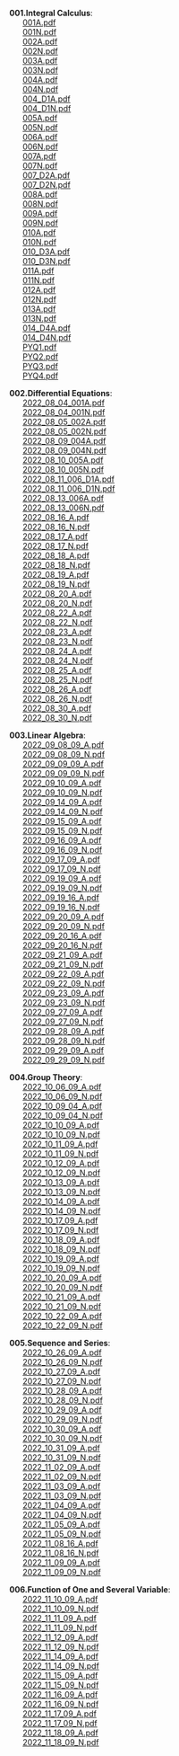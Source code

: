 
 **001.Integral Calculus**:  
&nbsp;&nbsp;&nbsp;&nbsp;&nbsp;&nbsp;[001A.pdf](https://github.com/abhisindh/study/blob/master/001.Integral%20Calculus/001A.pdf)  
&nbsp;&nbsp;&nbsp;&nbsp;&nbsp;&nbsp;[001N.pdf](https://github.com/abhisindh/study/blob/master/001.Integral%20Calculus/001N.pdf)  
&nbsp;&nbsp;&nbsp;&nbsp;&nbsp;&nbsp;[002A.pdf](https://github.com/abhisindh/study/blob/master/001.Integral%20Calculus/002A.pdf)  
&nbsp;&nbsp;&nbsp;&nbsp;&nbsp;&nbsp;[002N.pdf](https://github.com/abhisindh/study/blob/master/001.Integral%20Calculus/002N.pdf)  
&nbsp;&nbsp;&nbsp;&nbsp;&nbsp;&nbsp;[003A.pdf](https://github.com/abhisindh/study/blob/master/001.Integral%20Calculus/003A.pdf)  
&nbsp;&nbsp;&nbsp;&nbsp;&nbsp;&nbsp;[003N.pdf](https://github.com/abhisindh/study/blob/master/001.Integral%20Calculus/003N.pdf)  
&nbsp;&nbsp;&nbsp;&nbsp;&nbsp;&nbsp;[004A.pdf](https://github.com/abhisindh/study/blob/master/001.Integral%20Calculus/004A.pdf)  
&nbsp;&nbsp;&nbsp;&nbsp;&nbsp;&nbsp;[004N.pdf](https://github.com/abhisindh/study/blob/master/001.Integral%20Calculus/004N.pdf)  
&nbsp;&nbsp;&nbsp;&nbsp;&nbsp;&nbsp;[004_D1A.pdf](https://github.com/abhisindh/study/blob/master/001.Integral%20Calculus/004_D1A.pdf)  
&nbsp;&nbsp;&nbsp;&nbsp;&nbsp;&nbsp;[004_D1N.pdf](https://github.com/abhisindh/study/blob/master/001.Integral%20Calculus/004_D1N.pdf)  
&nbsp;&nbsp;&nbsp;&nbsp;&nbsp;&nbsp;[005A.pdf](https://github.com/abhisindh/study/blob/master/001.Integral%20Calculus/005A.pdf)  
&nbsp;&nbsp;&nbsp;&nbsp;&nbsp;&nbsp;[005N.pdf](https://github.com/abhisindh/study/blob/master/001.Integral%20Calculus/005N.pdf)  
&nbsp;&nbsp;&nbsp;&nbsp;&nbsp;&nbsp;[006A.pdf](https://github.com/abhisindh/study/blob/master/001.Integral%20Calculus/006A.pdf)  
&nbsp;&nbsp;&nbsp;&nbsp;&nbsp;&nbsp;[006N.pdf](https://github.com/abhisindh/study/blob/master/001.Integral%20Calculus/006N.pdf)  
&nbsp;&nbsp;&nbsp;&nbsp;&nbsp;&nbsp;[007A.pdf](https://github.com/abhisindh/study/blob/master/001.Integral%20Calculus/007A.pdf)  
&nbsp;&nbsp;&nbsp;&nbsp;&nbsp;&nbsp;[007N.pdf](https://github.com/abhisindh/study/blob/master/001.Integral%20Calculus/007N.pdf)  
&nbsp;&nbsp;&nbsp;&nbsp;&nbsp;&nbsp;[007_D2A.pdf](https://github.com/abhisindh/study/blob/master/001.Integral%20Calculus/007_D2A.pdf)  
&nbsp;&nbsp;&nbsp;&nbsp;&nbsp;&nbsp;[007_D2N.pdf](https://github.com/abhisindh/study/blob/master/001.Integral%20Calculus/007_D2N.pdf)  
&nbsp;&nbsp;&nbsp;&nbsp;&nbsp;&nbsp;[008A.pdf](https://github.com/abhisindh/study/blob/master/001.Integral%20Calculus/008A.pdf)  
&nbsp;&nbsp;&nbsp;&nbsp;&nbsp;&nbsp;[008N.pdf](https://github.com/abhisindh/study/blob/master/001.Integral%20Calculus/008N.pdf)  
&nbsp;&nbsp;&nbsp;&nbsp;&nbsp;&nbsp;[009A.pdf](https://github.com/abhisindh/study/blob/master/001.Integral%20Calculus/009A.pdf)  
&nbsp;&nbsp;&nbsp;&nbsp;&nbsp;&nbsp;[009N.pdf](https://github.com/abhisindh/study/blob/master/001.Integral%20Calculus/009N.pdf)  
&nbsp;&nbsp;&nbsp;&nbsp;&nbsp;&nbsp;[010A.pdf](https://github.com/abhisindh/study/blob/master/001.Integral%20Calculus/010A.pdf)  
&nbsp;&nbsp;&nbsp;&nbsp;&nbsp;&nbsp;[010N.pdf](https://github.com/abhisindh/study/blob/master/001.Integral%20Calculus/010N.pdf)  
&nbsp;&nbsp;&nbsp;&nbsp;&nbsp;&nbsp;[010_D3A.pdf](https://github.com/abhisindh/study/blob/master/001.Integral%20Calculus/010_D3A.pdf)  
&nbsp;&nbsp;&nbsp;&nbsp;&nbsp;&nbsp;[010_D3N.pdf](https://github.com/abhisindh/study/blob/master/001.Integral%20Calculus/010_D3N.pdf)  
&nbsp;&nbsp;&nbsp;&nbsp;&nbsp;&nbsp;[011A.pdf](https://github.com/abhisindh/study/blob/master/001.Integral%20Calculus/011A.pdf)  
&nbsp;&nbsp;&nbsp;&nbsp;&nbsp;&nbsp;[011N.pdf](https://github.com/abhisindh/study/blob/master/001.Integral%20Calculus/011N.pdf)  
&nbsp;&nbsp;&nbsp;&nbsp;&nbsp;&nbsp;[012A.pdf](https://github.com/abhisindh/study/blob/master/001.Integral%20Calculus/012A.pdf)  
&nbsp;&nbsp;&nbsp;&nbsp;&nbsp;&nbsp;[012N.pdf](https://github.com/abhisindh/study/blob/master/001.Integral%20Calculus/012N.pdf)  
&nbsp;&nbsp;&nbsp;&nbsp;&nbsp;&nbsp;[013A.pdf](https://github.com/abhisindh/study/blob/master/001.Integral%20Calculus/013A.pdf)  
&nbsp;&nbsp;&nbsp;&nbsp;&nbsp;&nbsp;[013N.pdf](https://github.com/abhisindh/study/blob/master/001.Integral%20Calculus/013N.pdf)  
&nbsp;&nbsp;&nbsp;&nbsp;&nbsp;&nbsp;[014_D4A.pdf](https://github.com/abhisindh/study/blob/master/001.Integral%20Calculus/014_D4A.pdf)  
&nbsp;&nbsp;&nbsp;&nbsp;&nbsp;&nbsp;[014_D4N.pdf](https://github.com/abhisindh/study/blob/master/001.Integral%20Calculus/014_D4N.pdf)  
&nbsp;&nbsp;&nbsp;&nbsp;&nbsp;&nbsp;[PYQ1.pdf](https://github.com/abhisindh/study/blob/master/001.Integral%20Calculus/PYQ1.pdf)  
&nbsp;&nbsp;&nbsp;&nbsp;&nbsp;&nbsp;[PYQ2.pdf](https://github.com/abhisindh/study/blob/master/001.Integral%20Calculus/PYQ2.pdf)  
&nbsp;&nbsp;&nbsp;&nbsp;&nbsp;&nbsp;[PYQ3.pdf](https://github.com/abhisindh/study/blob/master/001.Integral%20Calculus/PYQ3.pdf)  
&nbsp;&nbsp;&nbsp;&nbsp;&nbsp;&nbsp;[PYQ4.pdf](https://github.com/abhisindh/study/blob/master/001.Integral%20Calculus/PYQ4.pdf)  

 **002.Differential Equations**:  
&nbsp;&nbsp;&nbsp;&nbsp;&nbsp;&nbsp;[2022_08_04_001A.pdf](https://github.com/abhisindh/study/blob/master/002.Differential%20Equations/2022_08_04_001A.pdf)  
&nbsp;&nbsp;&nbsp;&nbsp;&nbsp;&nbsp;[2022_08_04_001N.pdf](https://github.com/abhisindh/study/blob/master/002.Differential%20Equations/2022_08_04_001N.pdf)  
&nbsp;&nbsp;&nbsp;&nbsp;&nbsp;&nbsp;[2022_08_05_002A.pdf](https://github.com/abhisindh/study/blob/master/002.Differential%20Equations/2022_08_05_002A.pdf)  
&nbsp;&nbsp;&nbsp;&nbsp;&nbsp;&nbsp;[2022_08_05_002N.pdf](https://github.com/abhisindh/study/blob/master/002.Differential%20Equations/2022_08_05_002N.pdf)  
&nbsp;&nbsp;&nbsp;&nbsp;&nbsp;&nbsp;[2022_08_09_004A.pdf](https://github.com/abhisindh/study/blob/master/002.Differential%20Equations/2022_08_09_004A.pdf)  
&nbsp;&nbsp;&nbsp;&nbsp;&nbsp;&nbsp;[2022_08_09_004N.pdf](https://github.com/abhisindh/study/blob/master/002.Differential%20Equations/2022_08_09_004N.pdf)  
&nbsp;&nbsp;&nbsp;&nbsp;&nbsp;&nbsp;[2022_08_10_005A.pdf](https://github.com/abhisindh/study/blob/master/002.Differential%20Equations/2022_08_10_005A.pdf)  
&nbsp;&nbsp;&nbsp;&nbsp;&nbsp;&nbsp;[2022_08_10_005N.pdf](https://github.com/abhisindh/study/blob/master/002.Differential%20Equations/2022_08_10_005N.pdf)  
&nbsp;&nbsp;&nbsp;&nbsp;&nbsp;&nbsp;[2022_08_11_006_D1A.pdf](https://github.com/abhisindh/study/blob/master/002.Differential%20Equations/2022_08_11_006_D1A.pdf)  
&nbsp;&nbsp;&nbsp;&nbsp;&nbsp;&nbsp;[2022_08_11_006_D1N.pdf](https://github.com/abhisindh/study/blob/master/002.Differential%20Equations/2022_08_11_006_D1N.pdf)  
&nbsp;&nbsp;&nbsp;&nbsp;&nbsp;&nbsp;[2022_08_13_006A.pdf](https://github.com/abhisindh/study/blob/master/002.Differential%20Equations/2022_08_13_006A.pdf)  
&nbsp;&nbsp;&nbsp;&nbsp;&nbsp;&nbsp;[2022_08_13_006N.pdf](https://github.com/abhisindh/study/blob/master/002.Differential%20Equations/2022_08_13_006N.pdf)  
&nbsp;&nbsp;&nbsp;&nbsp;&nbsp;&nbsp;[2022_08_16_A.pdf](https://github.com/abhisindh/study/blob/master/002.Differential%20Equations/2022_08_16_A.pdf)  
&nbsp;&nbsp;&nbsp;&nbsp;&nbsp;&nbsp;[2022_08_16_N.pdf](https://github.com/abhisindh/study/blob/master/002.Differential%20Equations/2022_08_16_N.pdf)  
&nbsp;&nbsp;&nbsp;&nbsp;&nbsp;&nbsp;[2022_08_17_A.pdf](https://github.com/abhisindh/study/blob/master/002.Differential%20Equations/2022_08_17_A.pdf)  
&nbsp;&nbsp;&nbsp;&nbsp;&nbsp;&nbsp;[2022_08_17_N.pdf](https://github.com/abhisindh/study/blob/master/002.Differential%20Equations/2022_08_17_N.pdf)  
&nbsp;&nbsp;&nbsp;&nbsp;&nbsp;&nbsp;[2022_08_18_A.pdf](https://github.com/abhisindh/study/blob/master/002.Differential%20Equations/2022_08_18_A.pdf)  
&nbsp;&nbsp;&nbsp;&nbsp;&nbsp;&nbsp;[2022_08_18_N.pdf](https://github.com/abhisindh/study/blob/master/002.Differential%20Equations/2022_08_18_N.pdf)  
&nbsp;&nbsp;&nbsp;&nbsp;&nbsp;&nbsp;[2022_08_19_A.pdf](https://github.com/abhisindh/study/blob/master/002.Differential%20Equations/2022_08_19_A.pdf)  
&nbsp;&nbsp;&nbsp;&nbsp;&nbsp;&nbsp;[2022_08_19_N.pdf](https://github.com/abhisindh/study/blob/master/002.Differential%20Equations/2022_08_19_N.pdf)  
&nbsp;&nbsp;&nbsp;&nbsp;&nbsp;&nbsp;[2022_08_20_A.pdf](https://github.com/abhisindh/study/blob/master/002.Differential%20Equations/2022_08_20_A.pdf)  
&nbsp;&nbsp;&nbsp;&nbsp;&nbsp;&nbsp;[2022_08_20_N.pdf](https://github.com/abhisindh/study/blob/master/002.Differential%20Equations/2022_08_20_N.pdf)  
&nbsp;&nbsp;&nbsp;&nbsp;&nbsp;&nbsp;[2022_08_22_A.pdf](https://github.com/abhisindh/study/blob/master/002.Differential%20Equations/2022_08_22_A.pdf)  
&nbsp;&nbsp;&nbsp;&nbsp;&nbsp;&nbsp;[2022_08_22_N.pdf](https://github.com/abhisindh/study/blob/master/002.Differential%20Equations/2022_08_22_N.pdf)  
&nbsp;&nbsp;&nbsp;&nbsp;&nbsp;&nbsp;[2022_08_23_A.pdf](https://github.com/abhisindh/study/blob/master/002.Differential%20Equations/2022_08_23_A.pdf)  
&nbsp;&nbsp;&nbsp;&nbsp;&nbsp;&nbsp;[2022_08_23_N.pdf](https://github.com/abhisindh/study/blob/master/002.Differential%20Equations/2022_08_23_N.pdf)  
&nbsp;&nbsp;&nbsp;&nbsp;&nbsp;&nbsp;[2022_08_24_A.pdf](https://github.com/abhisindh/study/blob/master/002.Differential%20Equations/2022_08_24_A.pdf)  
&nbsp;&nbsp;&nbsp;&nbsp;&nbsp;&nbsp;[2022_08_24_N.pdf](https://github.com/abhisindh/study/blob/master/002.Differential%20Equations/2022_08_24_N.pdf)  
&nbsp;&nbsp;&nbsp;&nbsp;&nbsp;&nbsp;[2022_08_25_A.pdf](https://github.com/abhisindh/study/blob/master/002.Differential%20Equations/2022_08_25_A.pdf)  
&nbsp;&nbsp;&nbsp;&nbsp;&nbsp;&nbsp;[2022_08_25_N.pdf](https://github.com/abhisindh/study/blob/master/002.Differential%20Equations/2022_08_25_N.pdf)  
&nbsp;&nbsp;&nbsp;&nbsp;&nbsp;&nbsp;[2022_08_26_A.pdf](https://github.com/abhisindh/study/blob/master/002.Differential%20Equations/2022_08_26_A.pdf)  
&nbsp;&nbsp;&nbsp;&nbsp;&nbsp;&nbsp;[2022_08_26_N.pdf](https://github.com/abhisindh/study/blob/master/002.Differential%20Equations/2022_08_26_N.pdf)  
&nbsp;&nbsp;&nbsp;&nbsp;&nbsp;&nbsp;[2022_08_30_A.pdf](https://github.com/abhisindh/study/blob/master/002.Differential%20Equations/2022_08_30_A.pdf)  
&nbsp;&nbsp;&nbsp;&nbsp;&nbsp;&nbsp;[2022_08_30_N.pdf](https://github.com/abhisindh/study/blob/master/002.Differential%20Equations/2022_08_30_N.pdf)  

 **003.Linear Algebra**:  
&nbsp;&nbsp;&nbsp;&nbsp;&nbsp;&nbsp;[2022_09_08_09_A.pdf](https://github.com/abhisindh/study/blob/master/003.Linear%20Algebra/2022_09_08_09_A.pdf)  
&nbsp;&nbsp;&nbsp;&nbsp;&nbsp;&nbsp;[2022_09_08_09_N.pdf](https://github.com/abhisindh/study/blob/master/003.Linear%20Algebra/2022_09_08_09_N.pdf)  
&nbsp;&nbsp;&nbsp;&nbsp;&nbsp;&nbsp;[2022_09_09_09_A.pdf](https://github.com/abhisindh/study/blob/master/003.Linear%20Algebra/2022_09_09_09_A.pdf)  
&nbsp;&nbsp;&nbsp;&nbsp;&nbsp;&nbsp;[2022_09_09_09_N.pdf](https://github.com/abhisindh/study/blob/master/003.Linear%20Algebra/2022_09_09_09_N.pdf)  
&nbsp;&nbsp;&nbsp;&nbsp;&nbsp;&nbsp;[2022_09_10_09_A.pdf](https://github.com/abhisindh/study/blob/master/003.Linear%20Algebra/2022_09_10_09_A.pdf)  
&nbsp;&nbsp;&nbsp;&nbsp;&nbsp;&nbsp;[2022_09_10_09_N.pdf](https://github.com/abhisindh/study/blob/master/003.Linear%20Algebra/2022_09_10_09_N.pdf)  
&nbsp;&nbsp;&nbsp;&nbsp;&nbsp;&nbsp;[2022_09_14_09_A.pdf](https://github.com/abhisindh/study/blob/master/003.Linear%20Algebra/2022_09_14_09_A.pdf)  
&nbsp;&nbsp;&nbsp;&nbsp;&nbsp;&nbsp;[2022_09_14_09_N.pdf](https://github.com/abhisindh/study/blob/master/003.Linear%20Algebra/2022_09_14_09_N.pdf)  
&nbsp;&nbsp;&nbsp;&nbsp;&nbsp;&nbsp;[2022_09_15_09_A.pdf](https://github.com/abhisindh/study/blob/master/003.Linear%20Algebra/2022_09_15_09_A.pdf)  
&nbsp;&nbsp;&nbsp;&nbsp;&nbsp;&nbsp;[2022_09_15_09_N.pdf](https://github.com/abhisindh/study/blob/master/003.Linear%20Algebra/2022_09_15_09_N.pdf)  
&nbsp;&nbsp;&nbsp;&nbsp;&nbsp;&nbsp;[2022_09_16_09_A.pdf](https://github.com/abhisindh/study/blob/master/003.Linear%20Algebra/2022_09_16_09_A.pdf)  
&nbsp;&nbsp;&nbsp;&nbsp;&nbsp;&nbsp;[2022_09_16_09_N.pdf](https://github.com/abhisindh/study/blob/master/003.Linear%20Algebra/2022_09_16_09_N.pdf)  
&nbsp;&nbsp;&nbsp;&nbsp;&nbsp;&nbsp;[2022_09_17_09_A.pdf](https://github.com/abhisindh/study/blob/master/003.Linear%20Algebra/2022_09_17_09_A.pdf)  
&nbsp;&nbsp;&nbsp;&nbsp;&nbsp;&nbsp;[2022_09_17_09_N.pdf](https://github.com/abhisindh/study/blob/master/003.Linear%20Algebra/2022_09_17_09_N.pdf)  
&nbsp;&nbsp;&nbsp;&nbsp;&nbsp;&nbsp;[2022_09_19_09_A.pdf](https://github.com/abhisindh/study/blob/master/003.Linear%20Algebra/2022_09_19_09_A.pdf)  
&nbsp;&nbsp;&nbsp;&nbsp;&nbsp;&nbsp;[2022_09_19_09_N.pdf](https://github.com/abhisindh/study/blob/master/003.Linear%20Algebra/2022_09_19_09_N.pdf)  
&nbsp;&nbsp;&nbsp;&nbsp;&nbsp;&nbsp;[2022_09_19_16_A.pdf](https://github.com/abhisindh/study/blob/master/003.Linear%20Algebra/2022_09_19_16_A.pdf)  
&nbsp;&nbsp;&nbsp;&nbsp;&nbsp;&nbsp;[2022_09_19_16_N.pdf](https://github.com/abhisindh/study/blob/master/003.Linear%20Algebra/2022_09_19_16_N.pdf)  
&nbsp;&nbsp;&nbsp;&nbsp;&nbsp;&nbsp;[2022_09_20_09_A.pdf](https://github.com/abhisindh/study/blob/master/003.Linear%20Algebra/2022_09_20_09_A.pdf)  
&nbsp;&nbsp;&nbsp;&nbsp;&nbsp;&nbsp;[2022_09_20_09_N.pdf](https://github.com/abhisindh/study/blob/master/003.Linear%20Algebra/2022_09_20_09_N.pdf)  
&nbsp;&nbsp;&nbsp;&nbsp;&nbsp;&nbsp;[2022_09_20_16_A.pdf](https://github.com/abhisindh/study/blob/master/003.Linear%20Algebra/2022_09_20_16_A.pdf)  
&nbsp;&nbsp;&nbsp;&nbsp;&nbsp;&nbsp;[2022_09_20_16_N.pdf](https://github.com/abhisindh/study/blob/master/003.Linear%20Algebra/2022_09_20_16_N.pdf)  
&nbsp;&nbsp;&nbsp;&nbsp;&nbsp;&nbsp;[2022_09_21_09_A.pdf](https://github.com/abhisindh/study/blob/master/003.Linear%20Algebra/2022_09_21_09_A.pdf)  
&nbsp;&nbsp;&nbsp;&nbsp;&nbsp;&nbsp;[2022_09_21_09_N.pdf](https://github.com/abhisindh/study/blob/master/003.Linear%20Algebra/2022_09_21_09_N.pdf)  
&nbsp;&nbsp;&nbsp;&nbsp;&nbsp;&nbsp;[2022_09_22_09_A.pdf](https://github.com/abhisindh/study/blob/master/003.Linear%20Algebra/2022_09_22_09_A.pdf)  
&nbsp;&nbsp;&nbsp;&nbsp;&nbsp;&nbsp;[2022_09_22_09_N.pdf](https://github.com/abhisindh/study/blob/master/003.Linear%20Algebra/2022_09_22_09_N.pdf)  
&nbsp;&nbsp;&nbsp;&nbsp;&nbsp;&nbsp;[2022_09_23_09_A.pdf](https://github.com/abhisindh/study/blob/master/003.Linear%20Algebra/2022_09_23_09_A.pdf)  
&nbsp;&nbsp;&nbsp;&nbsp;&nbsp;&nbsp;[2022_09_23_09_N.pdf](https://github.com/abhisindh/study/blob/master/003.Linear%20Algebra/2022_09_23_09_N.pdf)  
&nbsp;&nbsp;&nbsp;&nbsp;&nbsp;&nbsp;[2022_09_27_09_A.pdf](https://github.com/abhisindh/study/blob/master/003.Linear%20Algebra/2022_09_27_09_A.pdf)  
&nbsp;&nbsp;&nbsp;&nbsp;&nbsp;&nbsp;[2022_09_27_09_N.pdf](https://github.com/abhisindh/study/blob/master/003.Linear%20Algebra/2022_09_27_09_N.pdf)  
&nbsp;&nbsp;&nbsp;&nbsp;&nbsp;&nbsp;[2022_09_28_09_A.pdf](https://github.com/abhisindh/study/blob/master/003.Linear%20Algebra/2022_09_28_09_A.pdf)  
&nbsp;&nbsp;&nbsp;&nbsp;&nbsp;&nbsp;[2022_09_28_09_N.pdf](https://github.com/abhisindh/study/blob/master/003.Linear%20Algebra/2022_09_28_09_N.pdf)  
&nbsp;&nbsp;&nbsp;&nbsp;&nbsp;&nbsp;[2022_09_29_09_A.pdf](https://github.com/abhisindh/study/blob/master/003.Linear%20Algebra/2022_09_29_09_A.pdf)  
&nbsp;&nbsp;&nbsp;&nbsp;&nbsp;&nbsp;[2022_09_29_09_N.pdf](https://github.com/abhisindh/study/blob/master/003.Linear%20Algebra/2022_09_29_09_N.pdf)  

 **004.Group Theory**:  
&nbsp;&nbsp;&nbsp;&nbsp;&nbsp;&nbsp;[2022_10_06_09_A.pdf](https://github.com/abhisindh/study/blob/master/004.Group%20Theory/2022_10_06_09_A.pdf)  
&nbsp;&nbsp;&nbsp;&nbsp;&nbsp;&nbsp;[2022_10_06_09_N.pdf](https://github.com/abhisindh/study/blob/master/004.Group%20Theory/2022_10_06_09_N.pdf)  
&nbsp;&nbsp;&nbsp;&nbsp;&nbsp;&nbsp;[2022_10_09_04_A.pdf](https://github.com/abhisindh/study/blob/master/004.Group%20Theory/2022_10_09_04_A.pdf)  
&nbsp;&nbsp;&nbsp;&nbsp;&nbsp;&nbsp;[2022_10_09_04_N.pdf](https://github.com/abhisindh/study/blob/master/004.Group%20Theory/2022_10_09_04_N.pdf)  
&nbsp;&nbsp;&nbsp;&nbsp;&nbsp;&nbsp;[2022_10_10_09_A.pdf](https://github.com/abhisindh/study/blob/master/004.Group%20Theory/2022_10_10_09_A.pdf)  
&nbsp;&nbsp;&nbsp;&nbsp;&nbsp;&nbsp;[2022_10_10_09_N.pdf](https://github.com/abhisindh/study/blob/master/004.Group%20Theory/2022_10_10_09_N.pdf)  
&nbsp;&nbsp;&nbsp;&nbsp;&nbsp;&nbsp;[2022_10_11_09_A.pdf](https://github.com/abhisindh/study/blob/master/004.Group%20Theory/2022_10_11_09_A.pdf)  
&nbsp;&nbsp;&nbsp;&nbsp;&nbsp;&nbsp;[2022_10_11_09_N.pdf](https://github.com/abhisindh/study/blob/master/004.Group%20Theory/2022_10_11_09_N.pdf)  
&nbsp;&nbsp;&nbsp;&nbsp;&nbsp;&nbsp;[2022_10_12_09_A.pdf](https://github.com/abhisindh/study/blob/master/004.Group%20Theory/2022_10_12_09_A.pdf)  
&nbsp;&nbsp;&nbsp;&nbsp;&nbsp;&nbsp;[2022_10_12_09_N.pdf](https://github.com/abhisindh/study/blob/master/004.Group%20Theory/2022_10_12_09_N.pdf)  
&nbsp;&nbsp;&nbsp;&nbsp;&nbsp;&nbsp;[2022_10_13_09_A.pdf](https://github.com/abhisindh/study/blob/master/004.Group%20Theory/2022_10_13_09_A.pdf)  
&nbsp;&nbsp;&nbsp;&nbsp;&nbsp;&nbsp;[2022_10_13_09_N.pdf](https://github.com/abhisindh/study/blob/master/004.Group%20Theory/2022_10_13_09_N.pdf)  
&nbsp;&nbsp;&nbsp;&nbsp;&nbsp;&nbsp;[2022_10_14_09_A.pdf](https://github.com/abhisindh/study/blob/master/004.Group%20Theory/2022_10_14_09_A.pdf)  
&nbsp;&nbsp;&nbsp;&nbsp;&nbsp;&nbsp;[2022_10_14_09_N.pdf](https://github.com/abhisindh/study/blob/master/004.Group%20Theory/2022_10_14_09_N.pdf)  
&nbsp;&nbsp;&nbsp;&nbsp;&nbsp;&nbsp;[2022_10_17_09_A.pdf](https://github.com/abhisindh/study/blob/master/004.Group%20Theory/2022_10_17_09_A.pdf)  
&nbsp;&nbsp;&nbsp;&nbsp;&nbsp;&nbsp;[2022_10_17_09_N.pdf](https://github.com/abhisindh/study/blob/master/004.Group%20Theory/2022_10_17_09_N.pdf)  
&nbsp;&nbsp;&nbsp;&nbsp;&nbsp;&nbsp;[2022_10_18_09_A.pdf](https://github.com/abhisindh/study/blob/master/004.Group%20Theory/2022_10_18_09_A.pdf)  
&nbsp;&nbsp;&nbsp;&nbsp;&nbsp;&nbsp;[2022_10_18_09_N.pdf](https://github.com/abhisindh/study/blob/master/004.Group%20Theory/2022_10_18_09_N.pdf)  
&nbsp;&nbsp;&nbsp;&nbsp;&nbsp;&nbsp;[2022_10_19_09_A.pdf](https://github.com/abhisindh/study/blob/master/004.Group%20Theory/2022_10_19_09_A.pdf)  
&nbsp;&nbsp;&nbsp;&nbsp;&nbsp;&nbsp;[2022_10_19_09_N.pdf](https://github.com/abhisindh/study/blob/master/004.Group%20Theory/2022_10_19_09_N.pdf)  
&nbsp;&nbsp;&nbsp;&nbsp;&nbsp;&nbsp;[2022_10_20_09_A.pdf](https://github.com/abhisindh/study/blob/master/004.Group%20Theory/2022_10_20_09_A.pdf)  
&nbsp;&nbsp;&nbsp;&nbsp;&nbsp;&nbsp;[2022_10_20_09_N.pdf](https://github.com/abhisindh/study/blob/master/004.Group%20Theory/2022_10_20_09_N.pdf)  
&nbsp;&nbsp;&nbsp;&nbsp;&nbsp;&nbsp;[2022_10_21_09_A.pdf](https://github.com/abhisindh/study/blob/master/004.Group%20Theory/2022_10_21_09_A.pdf)  
&nbsp;&nbsp;&nbsp;&nbsp;&nbsp;&nbsp;[2022_10_21_09_N.pdf](https://github.com/abhisindh/study/blob/master/004.Group%20Theory/2022_10_21_09_N.pdf)  
&nbsp;&nbsp;&nbsp;&nbsp;&nbsp;&nbsp;[2022_10_22_09_A.pdf](https://github.com/abhisindh/study/blob/master/004.Group%20Theory/2022_10_22_09_A.pdf)  
&nbsp;&nbsp;&nbsp;&nbsp;&nbsp;&nbsp;[2022_10_22_09_N.pdf](https://github.com/abhisindh/study/blob/master/004.Group%20Theory/2022_10_22_09_N.pdf)  

 **005.Sequence and Series**:  
&nbsp;&nbsp;&nbsp;&nbsp;&nbsp;&nbsp;[2022_10_26_09_A.pdf](https://github.com/abhisindh/study/blob/master/005.Sequence%20and%20Series/2022_10_26_09_A.pdf)  
&nbsp;&nbsp;&nbsp;&nbsp;&nbsp;&nbsp;[2022_10_26_09_N.pdf](https://github.com/abhisindh/study/blob/master/005.Sequence%20and%20Series/2022_10_26_09_N.pdf)  
&nbsp;&nbsp;&nbsp;&nbsp;&nbsp;&nbsp;[2022_10_27_09_A.pdf](https://github.com/abhisindh/study/blob/master/005.Sequence%20and%20Series/2022_10_27_09_A.pdf)  
&nbsp;&nbsp;&nbsp;&nbsp;&nbsp;&nbsp;[2022_10_27_09_N.pdf](https://github.com/abhisindh/study/blob/master/005.Sequence%20and%20Series/2022_10_27_09_N.pdf)  
&nbsp;&nbsp;&nbsp;&nbsp;&nbsp;&nbsp;[2022_10_28_09_A.pdf](https://github.com/abhisindh/study/blob/master/005.Sequence%20and%20Series/2022_10_28_09_A.pdf)  
&nbsp;&nbsp;&nbsp;&nbsp;&nbsp;&nbsp;[2022_10_28_09_N.pdf](https://github.com/abhisindh/study/blob/master/005.Sequence%20and%20Series/2022_10_28_09_N.pdf)  
&nbsp;&nbsp;&nbsp;&nbsp;&nbsp;&nbsp;[2022_10_29_09_A.pdf](https://github.com/abhisindh/study/blob/master/005.Sequence%20and%20Series/2022_10_29_09_A.pdf)  
&nbsp;&nbsp;&nbsp;&nbsp;&nbsp;&nbsp;[2022_10_29_09_N.pdf](https://github.com/abhisindh/study/blob/master/005.Sequence%20and%20Series/2022_10_29_09_N.pdf)  
&nbsp;&nbsp;&nbsp;&nbsp;&nbsp;&nbsp;[2022_10_30_09_A.pdf](https://github.com/abhisindh/study/blob/master/005.Sequence%20and%20Series/2022_10_30_09_A.pdf)  
&nbsp;&nbsp;&nbsp;&nbsp;&nbsp;&nbsp;[2022_10_30_09_N.pdf](https://github.com/abhisindh/study/blob/master/005.Sequence%20and%20Series/2022_10_30_09_N.pdf)  
&nbsp;&nbsp;&nbsp;&nbsp;&nbsp;&nbsp;[2022_10_31_09_A.pdf](https://github.com/abhisindh/study/blob/master/005.Sequence%20and%20Series/2022_10_31_09_A.pdf)  
&nbsp;&nbsp;&nbsp;&nbsp;&nbsp;&nbsp;[2022_10_31_09_N.pdf](https://github.com/abhisindh/study/blob/master/005.Sequence%20and%20Series/2022_10_31_09_N.pdf)  
&nbsp;&nbsp;&nbsp;&nbsp;&nbsp;&nbsp;[2022_11_02_09_A.pdf](https://github.com/abhisindh/study/blob/master/005.Sequence%20and%20Series/2022_11_02_09_A.pdf)  
&nbsp;&nbsp;&nbsp;&nbsp;&nbsp;&nbsp;[2022_11_02_09_N.pdf](https://github.com/abhisindh/study/blob/master/005.Sequence%20and%20Series/2022_11_02_09_N.pdf)  
&nbsp;&nbsp;&nbsp;&nbsp;&nbsp;&nbsp;[2022_11_03_09_A.pdf](https://github.com/abhisindh/study/blob/master/005.Sequence%20and%20Series/2022_11_03_09_A.pdf)  
&nbsp;&nbsp;&nbsp;&nbsp;&nbsp;&nbsp;[2022_11_03_09_N.pdf](https://github.com/abhisindh/study/blob/master/005.Sequence%20and%20Series/2022_11_03_09_N.pdf)  
&nbsp;&nbsp;&nbsp;&nbsp;&nbsp;&nbsp;[2022_11_04_09_A.pdf](https://github.com/abhisindh/study/blob/master/005.Sequence%20and%20Series/2022_11_04_09_A.pdf)  
&nbsp;&nbsp;&nbsp;&nbsp;&nbsp;&nbsp;[2022_11_04_09_N.pdf](https://github.com/abhisindh/study/blob/master/005.Sequence%20and%20Series/2022_11_04_09_N.pdf)  
&nbsp;&nbsp;&nbsp;&nbsp;&nbsp;&nbsp;[2022_11_05_09_A.pdf](https://github.com/abhisindh/study/blob/master/005.Sequence%20and%20Series/2022_11_05_09_A.pdf)  
&nbsp;&nbsp;&nbsp;&nbsp;&nbsp;&nbsp;[2022_11_05_09_N.pdf](https://github.com/abhisindh/study/blob/master/005.Sequence%20and%20Series/2022_11_05_09_N.pdf)  
&nbsp;&nbsp;&nbsp;&nbsp;&nbsp;&nbsp;[2022_11_08_16_A.pdf](https://github.com/abhisindh/study/blob/master/005.Sequence%20and%20Series/2022_11_08_16_A.pdf)  
&nbsp;&nbsp;&nbsp;&nbsp;&nbsp;&nbsp;[2022_11_08_16_N.pdf](https://github.com/abhisindh/study/blob/master/005.Sequence%20and%20Series/2022_11_08_16_N.pdf)  
&nbsp;&nbsp;&nbsp;&nbsp;&nbsp;&nbsp;[2022_11_09_09_A.pdf](https://github.com/abhisindh/study/blob/master/005.Sequence%20and%20Series/2022_11_09_09_A.pdf)  
&nbsp;&nbsp;&nbsp;&nbsp;&nbsp;&nbsp;[2022_11_09_09_N.pdf](https://github.com/abhisindh/study/blob/master/005.Sequence%20and%20Series/2022_11_09_09_N.pdf)  

 **006.Function of One and Several Variable**:  
&nbsp;&nbsp;&nbsp;&nbsp;&nbsp;&nbsp;[2022_11_10_09_A.pdf](https://github.com/abhisindh/study/blob/master/006.Function%20of%20One%20and%20Several%20Variable/2022_11_10_09_A.pdf)  
&nbsp;&nbsp;&nbsp;&nbsp;&nbsp;&nbsp;[2022_11_10_09_N.pdf](https://github.com/abhisindh/study/blob/master/006.Function%20of%20One%20and%20Several%20Variable/2022_11_10_09_N.pdf)  
&nbsp;&nbsp;&nbsp;&nbsp;&nbsp;&nbsp;[2022_11_11_09_A.pdf](https://github.com/abhisindh/study/blob/master/006.Function%20of%20One%20and%20Several%20Variable/2022_11_11_09_A.pdf)  
&nbsp;&nbsp;&nbsp;&nbsp;&nbsp;&nbsp;[2022_11_11_09_N.pdf](https://github.com/abhisindh/study/blob/master/006.Function%20of%20One%20and%20Several%20Variable/2022_11_11_09_N.pdf)  
&nbsp;&nbsp;&nbsp;&nbsp;&nbsp;&nbsp;[2022_11_12_09_A.pdf](https://github.com/abhisindh/study/blob/master/006.Function%20of%20One%20and%20Several%20Variable/2022_11_12_09_A.pdf)  
&nbsp;&nbsp;&nbsp;&nbsp;&nbsp;&nbsp;[2022_11_12_09_N.pdf](https://github.com/abhisindh/study/blob/master/006.Function%20of%20One%20and%20Several%20Variable/2022_11_12_09_N.pdf)  
&nbsp;&nbsp;&nbsp;&nbsp;&nbsp;&nbsp;[2022_11_14_09_A.pdf](https://github.com/abhisindh/study/blob/master/006.Function%20of%20One%20and%20Several%20Variable/2022_11_14_09_A.pdf)  
&nbsp;&nbsp;&nbsp;&nbsp;&nbsp;&nbsp;[2022_11_14_09_N.pdf](https://github.com/abhisindh/study/blob/master/006.Function%20of%20One%20and%20Several%20Variable/2022_11_14_09_N.pdf)  
&nbsp;&nbsp;&nbsp;&nbsp;&nbsp;&nbsp;[2022_11_15_09_A.pdf](https://github.com/abhisindh/study/blob/master/006.Function%20of%20One%20and%20Several%20Variable/2022_11_15_09_A.pdf)  
&nbsp;&nbsp;&nbsp;&nbsp;&nbsp;&nbsp;[2022_11_15_09_N.pdf](https://github.com/abhisindh/study/blob/master/006.Function%20of%20One%20and%20Several%20Variable/2022_11_15_09_N.pdf)  
&nbsp;&nbsp;&nbsp;&nbsp;&nbsp;&nbsp;[2022_11_16_09_A.pdf](https://github.com/abhisindh/study/blob/master/006.Function%20of%20One%20and%20Several%20Variable/2022_11_16_09_A.pdf)  
&nbsp;&nbsp;&nbsp;&nbsp;&nbsp;&nbsp;[2022_11_16_09_N.pdf](https://github.com/abhisindh/study/blob/master/006.Function%20of%20One%20and%20Several%20Variable/2022_11_16_09_N.pdf)  
&nbsp;&nbsp;&nbsp;&nbsp;&nbsp;&nbsp;[2022_11_17_09_A.pdf](https://github.com/abhisindh/study/blob/master/006.Function%20of%20One%20and%20Several%20Variable/2022_11_17_09_A.pdf)  
&nbsp;&nbsp;&nbsp;&nbsp;&nbsp;&nbsp;[2022_11_17_09_N.pdf](https://github.com/abhisindh/study/blob/master/006.Function%20of%20One%20and%20Several%20Variable/2022_11_17_09_N.pdf)  
&nbsp;&nbsp;&nbsp;&nbsp;&nbsp;&nbsp;[2022_11_18_09_A.pdf](https://github.com/abhisindh/study/blob/master/006.Function%20of%20One%20and%20Several%20Variable/2022_11_18_09_A.pdf)  
&nbsp;&nbsp;&nbsp;&nbsp;&nbsp;&nbsp;[2022_11_18_09_N.pdf](https://github.com/abhisindh/study/blob/master/006.Function%20of%20One%20and%20Several%20Variable/2022_11_18_09_N.pdf)  

